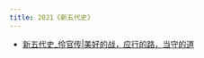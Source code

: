 ```yaml
---
title: 2021《新五代史》
---
```


- [新五代史_伶官传|美好的战，应行的路，当守的道](https://fractalreadingparty.netlify.app/post/2023/02/27/新五代史_伶官传美好的战应行的路当守的道/)
